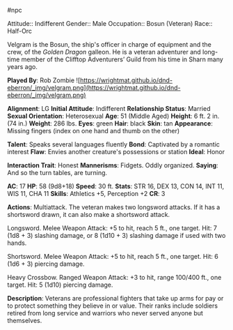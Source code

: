  #npc

Attitude:: Indifferent
Gender:: Male
Occupation:: Bosun (Veteran)
Race:: Half-Orc

Velgram is the Bosun, the ship's officer in charge of equipment and the crew, of the *Golden Dragon* galleon. He is a veteran adventurer and long-time member of the Clifftop Adventurers’ Guild from his time in Sharn many years ago.

**Played By**: Rob Zombie
![https://wrightmat.github.io/dnd-eberron/_img/velgram.png](https://wrightmat.github.io/dnd-eberron/_img/velgram.png)

**Alignment**: LG
**Initial Attitude**: Indifferent
**Relationship Status**: Married
**Sexual Orientation**: Heterosexual
**Age**: 51 (Middle Aged)
**Height**: 6 ft. 2 in. (74 in.)
**Weight**: 286 lbs.
**Eyes**: green
**Hair**: black
**Skin**: tan
**Appearance**: Missing fingers (index on one hand and thumb on the other)

**Talent**: Speaks several languages fluently
**Bond**: Captivated by a romantic interest
**Flaw**: Envies another creature's possessions or station
**Ideal**: Honor

**Interaction Trait**: Honest
**Mannerisms**: Fidgets. Oddly organized.
**Saying**: And so the turn tables, are turning.

**AC**: 17
**HP**: 58 (9d8+18)
**Speed**: 30 ft.
**Stats**: STR 16, DEX 13, CON 14, INT 11, WIS 11, CHA 11
**Skills**: Athletics +5, Perception +2
**CR**: 3

**Actions**:
Multiattack. The veteran makes two longsword attacks. If it has a shortsword drawn, it can also make a shortsword attack.

Longsword. Melee Weapon Attack: +5 to hit, reach 5 ft., one target. Hit: 7 (1d8 + 3) slashing damage, or 8 (1d10 + 3) slashing damage if used with two hands.

Shortsword. Melee Weapon Attack: +5 to hit, reach 5 ft., one target. Hit: 6 (1d6 + 3) piercing damage.

Heavy Crossbow. Ranged Weapon Attack: +3 to hit, range 100/400 ft., one target. Hit: 5 (1d10) piercing damage.

**Description**: Veterans are professional fighters that take up arms for pay or to protect something they believe in or value. Their ranks include soldiers retired from long service and warriors who never served anyone but themselves.
